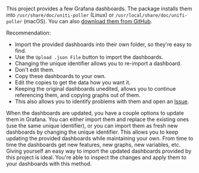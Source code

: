 This project provides a few Grafana dashboards. The package installs them into `/usr/share/doc/uniti-poller` (Linux) or `/usr/local/share/doc/unifi-poller` (macOS). You can also [download them from GitHub](https://github.com/davidnewhall/unifi-poller/tree/master/examples).

Recommendation:

- Import the provided dashboards into their own folder, so they're easy to find.
- Use the `Upload .json File` button to import the dashboards.
- Changing the unique identifier allows you to re-import a dashboard.
- Don't edit them. 
- Copy these dashboards to your own. 
- Edit the copies to get the data how you want it.
- Keeping the original dashboards unedited, allows you to continue referencing them, and copying graphs out of them.
- This also allows you to identify problems with them and open an [Issue](https://github.com/davidnewhall/unifi-poller/issues).

When the dashboards are updated, you have a couple options to update them in Grafana. You can either import them and replace the existing ones (use the same unique identifier), or you can import them as fresh new dashboards by changing the unique identifier. This allows you to keep updating the provided dashboards while maintaining your own. From time to time the dashboards get new features, new graphs, new variables, etc. Giving yourself an easy way to import the updated dashboards provided by this project is ideal. You're able to inspect the changes and apply them to your dashboards with this method.